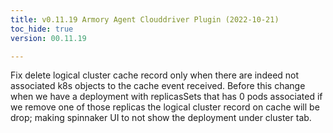 ```yaml
---
title: v0.11.19 Armory Agent Clouddriver Plugin (2022-10-21)
toc_hide: true
version: 00.11.19

---
```


Fix delete logical cluster cache record only when there are indeed not associated k8s objects to the cache event received. Before this change when we have a deployment with replicasSets that has 0 pods associated if we remove one of those replicas the logical cluster record on cache will be drop; making spinnaker UI to not show the deployment under cluster tab.
